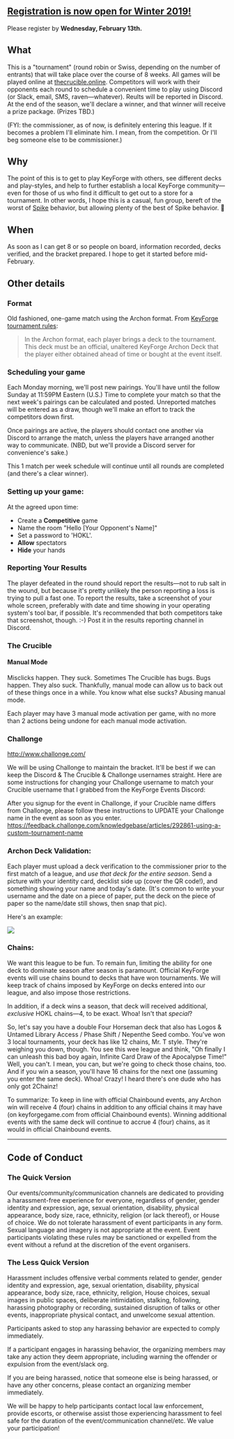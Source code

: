 ## [Registration is now open for Winter 2019!](https://goo.gl/forms/oQcruBG01WpwAdKY2) 

Please register by **Wednesday, February 13th.**

## What

This is a "tournament" (round robin or Swiss, depending on the number of entrants) that will take place over the course of 8 weeks. All games will be played online at [thecrucible.online](thecrucible.online). Competitors will work with their opponents each round to schedule a convenient time to play using Discord (or Slack, email, SMS, raven—whatever). Reults will be reported in Discord. At the end of the season, we'll declare a winner, and that winner will receive a prize package. (Prizes TBD.)

(FYI: the commissioner, as of now, is definitely entering this league. If it becomes a problem I'll eliminate him. I mean, from the competition. Or I'll beg someone else to be commissioner.)

## Why

The point of this is to get to play KeyForge with others, see different decks and play-styles, and help to further establish a local KeyForge community—even for those of us who find it difficult to get out to a store for a tournament. In other words, I hope this is a casual, fun group, bereft of the worst of [Spike](https://mtg.fandom.com/wiki/Spike) behavior, but allowing plenty of the best of Spike behavior. 🙂

## When

As soon as I can get 8 or so people on board, information recorded, decks verified, and the bracket prepared. I hope to get it started before mid-February.

## Other details

### Format

Old fashioned, one-game match using the Archon format. From [KeyForge tournament rules](http://kop-cdn.keyforgegame.com/filer_public/c1/ea/c1eaa484-cdf3-4224-90da-552b5b608e7d/kf_formats_and_variants.pdf):

> In the Archon format, each player brings a deck to the tournament. This deck must be an official, unaltered KeyForge Archon Deck that the player either obtained ahead of time or bought at the event itself. 

### Scheduling your game

Each Monday morning, we'll post new pairings. You'll have until the follow Sunday at 11:59PM Eastern (U.S.) Time to complete your match so that the next week's pairings can be calculated and posted. Unreported matches will be entered as a draw, though we'll make an effort to track the competitors down first.

Once pairings are active, the players should contact one another via Discord to arrange the match, unless the players have arranged another way to communicate. (NBD, but we'll provide a Discord server for convenience's sake.)

This 1 match per week schedule will continue until all rounds are completed (and there's a clear winner). 

### Setting up your game:

At the agreed upon time:
- Create a **Competitive** game 
- Name the room "Hello [Your Opponent's Name]" 
- Set a password to 'HOKL'. 
- **Allow** spectators 
- **Hide** your hands 

### Reporting Your Results

The player defeated in the round should report the results—not to rub salt in the wound, but because it's pretty unlikely the person reporting a loss is trying to pull a fast one. To report the results, take a screenshot of your whole screen, preferably with date and time showing in your operating system's tool bar, if possible. It's recommended that both competitors take that screenshot, though. :-) Post it in the results reporting channel in Discord. 
   
### The Crucible

#### Manual Mode

Misclicks happen. They suck. Sometimes The Crucible has bugs. Bugs happen. They also suck. Thankfully, manual mode can allow us to back out of these things once in a while. You know what else sucks? Abusing manual mode.

Each player may have 3 manual mode activation per game, with no more than 2 actions being undone for each manual mode activation.
   
### Challonge

http://www.challonge.com/

We will be using Challonge to maintain the bracket. It'll be best if we can keep the Discord & The Crucible & Challonge usernames straight. Here are some instructions for changing your Challonge username to match your Crucible username that I grabbed from the KeyForge Events Discord:

After you signup for the event in Challonge, if your Crucible name differs from Challonge, please follow these instructions to UPDATE your Challonge name in the event as soon as you enter. https://feedback.challonge.com/knowledgebase/articles/292861-using-a-custom-tournament-name 


### Archon Deck Validation:

Each player must upload a deck verification to the commissioner prior to the first match of a league, and _use that deck for the entire season_. Send a picture with your identity card, decklist side up (cover the QR code!), and something showing your name and today's date. (It's common to write your username and the date on a piece of paper, put the deck on the piece of paper so the name/date still shows, then snap that pic).

Here's an example:

![](https://www.dropbox.com/s/stwroypao6xz158/2019-02-02%2000.16.08.jpg?raw=1)

### Chains:

We want this league to be fun. To remain fun, limiting the ability for one deck to dominate season after season is paramount. Official KeyForge events will use chains bound to decks that have won tournaments. We will keep track of chains imposed by KeyForge on decks entered into our league, and also impose those restrictions.

In addition, if a deck wins a season, that deck will received additional, _exclusive_ HOKL chains—4, to be exact. Whoa! Isn't that _special_?

So, let's say you have a double Four Horseman deck that also has Logos & Untamed Library Access / Phase Shift / Nepenthe Seed combo. You've won 3 local tournaments, your deck has like 12 chains, Mr. T style. They're weighing you down, though. You see this wee league and think, "Oh finally I can unleash this bad boy again, Infinite Card Draw of the Apocalypse Time!" Well, you can't. I mean, you can, but we're going to check those chains, too. And if you win a season, you'll have 16 chains for the next one (assuming you enter the same deck). Whoa! Crazy! I heard there's one dude who has only got 2Chainz!

To summarize: To keep in line with official Chainbound events, any Archon win will receive 4 (four) chains in addition to any official chains it may have (on keyforgegame.com from official Chainbound events). Winning additional events with the same deck will continue to accrue 4 (four) chains, as it would in official Chainbound events.

---

## Code of Conduct

### The Quick Version

Our events/community/communication channels are dedicated to providing a harassment-free experience for everyone, regardless of gender, gender identity and expression, age, sexual orientation, disability, physical appearance, body size, race, ethnicity, religion (or lack thereof), or House of choice. We do not tolerate harassment of event participants in any form. Sexual language and imagery is not appropriate at the event. Event participants violating these rules may be sanctioned or expelled from the event without a refund at the discretion of the event organisers.

### The Less Quick Version

Harassment includes offensive verbal comments related to gender, gender identity and expression, age, sexual orientation, disability, physical appearance, body size, race, ethnicity, religion, House choices, sexual images in public spaces, deliberate intimidation, stalking, following, harassing photography or recording, sustained disruption of talks or other events, inappropriate physical contact, and unwelcome sexual attention.

Participants asked to stop any harassing behavior are expected to comply immediately.

If a participant engages in harassing behavior, the organizing members may take any action they deem appropriate, including warning the offender or expulsion from the event/slack org.

If you are being harassed, notice that someone else is being harassed, or have any other concerns, please contact an organizing member immediately.

We will be happy to help participants contact local law enforcement, provide escorts, or otherwise assist those experiencing harassment to feel safe for the duration of the event/communication channel/etc. We value your participation!
